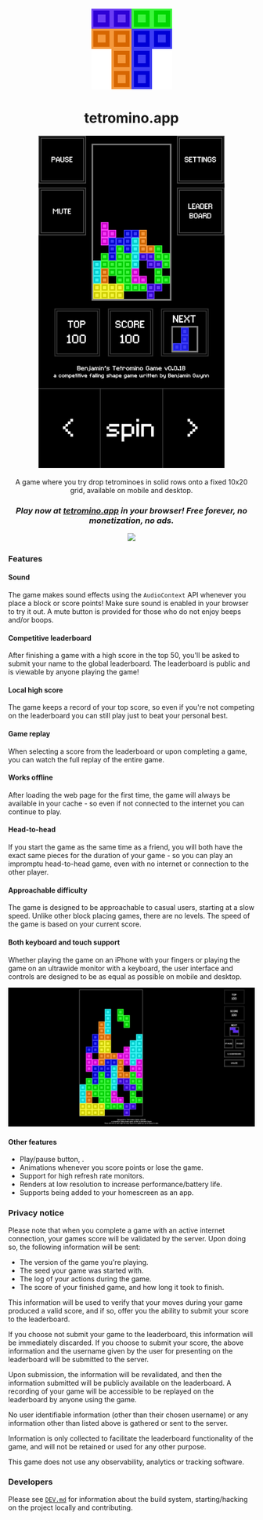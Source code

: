 
<p align="center">
	<a href="https://tetromino.app">
		<img src="src/icons/favicon.png" />
	</a>
	<h1 align="center">tetromino.app</h1>
</p>

<p align="center">
	<a href="https://tetromino.app"><img src="screenshots/game_iPhone 6_7_8.png" width="380px"></a>
	<br/>
	<br/>
	A game where you try drop tetrominoes in solid rows onto a fixed 10x20 grid, available on mobile and desktop.
</p>

<h3 align="center"><em>Play now at <a href="https://tetromino.app">tetromino.app</a> in your browser! Free forever, no monetization, no ads.</em></h3>
<p align="center"><a href="https://tetromino.app"><img src="https://api.netlify.com/api/v1/badges/7ba6531e-79ed-42d4-910e-f1f458a9c767/deploy-status" /></a></p>

### Features

#### Sound

The game makes sound effects using the `AudioContext` API whenever you place a block or score points! Make sure sound is enabled in your browser to try it out. A mute button is provided for those who do not enjoy beeps and/or boops.

#### Competitive leaderboard

After finishing a game with a high score in the top 50, you'll be asked to submit your name to the global leaderboard. The leaderboard is public and is viewable by anyone playing the game!

#### Local high score

The game keeps a record of your top score, so even if you're not competing on the leaderboard you can still play just to beat your personal best.

#### Game replay

When selecting a score from the leaderboard or upon completing a game, you can watch the full replay of the entire game.

#### Works offline

After loading the web page for the first time, the game will always be available in your cache - so even if not connected to the internet you can continue to play.

#### Head-to-head

If you start the game as the same time as a friend, you will both have the exact same pieces for the duration of your game - so you can play an impromptu head-to-head game, even with no internet or connection to the other player.

#### Approachable difficulty

The game is designed to be approachable to casual users, starting at a slow speed. Unlike other block placing games, there are no levels. The speed of the game is based on your current score.

#### Both keyboard and touch support

Whether playing the game on an iPhone with your fingers or playing the game on an ultrawide monitor with a keyboard, the user interface and controls are designed to be as equal as possible on mobile and desktop.

<a href="https://tetromino.app"><img src="screenshots/game_Desktop1080p.png" width="960px"></a>

#### Other features

- Play/pause button, .
- Animations whenever you score points or lose the game.
- Support for high refresh rate monitors.
- Renders at low resolution to increase performance/battery life.
- Supports being added to your homescreen as an app.

### Privacy notice

Please note that when you complete a game with an active internet connection, your games score will be validated by the server. Upon doing so, the following information will be sent:

- The version of the game you're playing.
- The seed your game was started with.
- The log of your actions during the game.
- The score of your finished game, and how long it took to finish.

This information will be used to verify that your moves during your game produced a valid score, and if so, offer you the ability to submit your score to the leaderboard.

If you choose not submit your game to the leaderboard, this information will be immediately discarded. If you choose to submit your score, the above information and the username given by the user for presenting on the leaderboard will be submitted to the server.

Upon submission, the information will be revalidated, and then the information submitted will be publicly available on the leaderboard. A recording of your game will be accessible to be replayed on the leaderboard by anyone using the game.

No user identifiable information (other than their chosen username) or any information other than listed above is gathered or sent to the server.

Information is only collected to facilitate the leaderboard functionality of the game, and will not be retained or used for any other purpose.

This game does not use any observability, analytics or tracking software.

### Developers

Please see [`DEV.md`](DEV.md) for information about the build system, starting/hacking on the project locally and contributing.